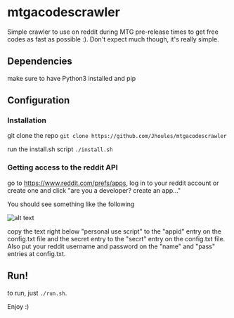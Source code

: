 # mtgacodescrawler
Simple crawler to use on reddit during MTG pre-release times to get free codes as fast as possible :). Don't expect much though, it's really simple.

## Dependencies

make sure to have Python3 installed and pip

## Configuration

### Installation

git clone the repo `git clone https://github.com/Jhoules/mtgacodescrawler`

run the install.sh script `./install.sh`

### Getting access to the reddit API

go to https://www.reddit.com/prefs/apps, log in to your reddit account or create one and click "are you a developer? create an app..."

You should see something like the following

![alt text][img]

[img]: https://camo.githubusercontent.com/98b9844a49d3ac72cbabaa394069349c22a84bb68304668c47a0ad61f5c63416/687474703a2f2f692e696d6775722e636f6d2f65326b4f5231612e706e67 "image"

copy the text right below "personal use script" to the "appid" entry on the config.txt file and the secret entry to the "secrt" entry on the config.txt file. Also put your
reddit username and password on the "name" and "pass" entries at config.txt.

## Run!

to run, just `./run.sh`.

Enjoy :)
